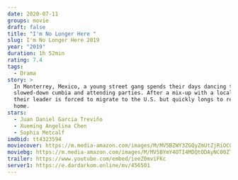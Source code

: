 ```yaml
---
date: 2020-07-11
groups: movie
draft: false
title: "I'm No Longer Here "
slug: I'm No Longer Here 2019
year: "2019"
duration: 1h 52min
rating: 7.4
tags:
  - Drama
story: >
  In Monterrey, Mexico, a young street gang spends their days dancing to
  slowed-down cumbia and attending parties. After a mix-up with a local cartel,
  their leader is forced to migrate to the U.S. but quickly longs to return
  home.
stars:
  - Juan Daniel Garcia Treviño
  - Xueming Angelina Chen
  - Sophia Metcalf
imdbid: tt4323594
moviecover: https://m.media-amazon.com/images/M/MV5BZWY3ZGQyZmUtZjRiOC00ODFmLWI3YmMtOTQwN2RiYWI2NmQ3XkEyXkFqcGdeQXVyMjUxMTY3ODM@._V1_SY1000_CR0,0,713,1000_AL_.jpg
moviebg: https://m.media-amazon.com/images/M/MV5BYmY4OTI4MDQtODAyNC00ZTU4LWE3OWYtMGI3NjVlMjgzODZhXkEyXkFqcGdeQXVyMTg0ODExNDQ@._V1_SY1000_CR0,0,1509,1000_AL_.jpg
trailer: https://www.youtube.com/embed/ieeZ0mviFKc
server1: https://e.dardarkom.online/mv/456501
---
```

